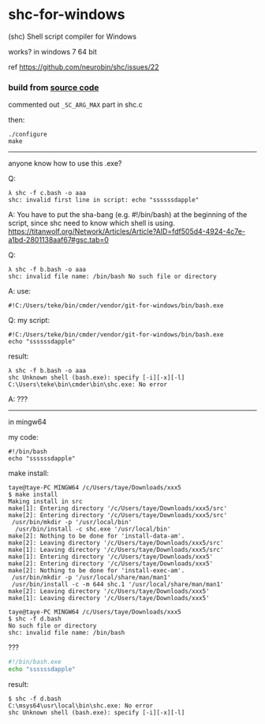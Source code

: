 # shc-for-windows
(shc) Shell script compiler for Windows

works? in windows 7 64 bit

ref https://github.com/neurobin/shc/issues/22

### build from [source code](https://github.com/neurobin/shc)

commented out `_SC_ARG_MAX` part in shc.c

then:
```
./configure
make
```

---
anyone know how to use this .exe?

Q: 
```
λ shc -f c.bash -o aaa
shc: invalid first line in script: echo "ssssssdapple"
```
A: You have to put the sha-bang (e.g. #!/bin/bash) at the beginning of the script, since shc need to know which shell is using.
  https://titanwolf.org/Network/Articles/Article?AID=fdf505d4-4924-4c7e-a1bd-2801138aaf67#gsc.tab=0

Q:
```
λ shc -f b.bash -o aaa
shc: invalid file name: /bin/bash No such file or directory
```
A:
use:
```
#!C:/Users/teke/bin/cmder/vendor/git-for-windows/bin/bash.exe
```

Q:
my script:
```
#!C:/Users/teke/bin/cmder/vendor/git-for-windows/bin/bash.exe
echo "ssssssdapple"
```
result:
```
λ shc -f b.bash -o aaa
shc Unknown shell (bash.exe): specify [-i][-x][-l]
C:\Users\teke\bin\cmder\bin\shc.exe: No error
```
A:
???

---
in mingw64

my code:
```
#!/bin/bash
echo "ssssssdapple"
```

make install:
```
taye@taye-PC MINGW64 /c/Users/taye/Downloads/xxx5
$ make install
Making install in src
make[1]: Entering directory '/c/Users/taye/Downloads/xxx5/src'
make[2]: Entering directory '/c/Users/taye/Downloads/xxx5/src'
 /usr/bin/mkdir -p '/usr/local/bin'
  /usr/bin/install -c shc.exe '/usr/local/bin'
make[2]: Nothing to be done for 'install-data-am'.
make[2]: Leaving directory '/c/Users/taye/Downloads/xxx5/src'
make[1]: Leaving directory '/c/Users/taye/Downloads/xxx5/src'
make[1]: Entering directory '/c/Users/taye/Downloads/xxx5'
make[2]: Entering directory '/c/Users/taye/Downloads/xxx5'
make[2]: Nothing to be done for 'install-exec-am'.
 /usr/bin/mkdir -p '/usr/local/share/man/man1'
 /usr/bin/install -c -m 644 shc.1 '/usr/local/share/man/man1'
make[2]: Leaving directory '/c/Users/taye/Downloads/xxx5'
make[1]: Leaving directory '/c/Users/taye/Downloads/xxx5'
```
```
taye@taye-PC MINGW64 /c/Users/taye/Downloads/xxx5
$ shc -f d.bash
No such file or directory
shc: invalid file name: /bin/bash
```
???

```sh
#!/bin/bash.exe
echo "ssssssdapple"
```

result:
```
$ shc -f d.bash
C:\msys64\usr\local\bin\shc.exe: No error
shc Unknown shell (bash.exe): specify [-i][-x][-l]
```
